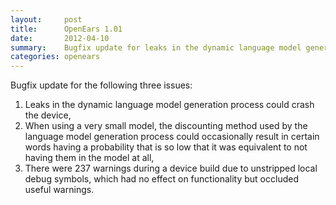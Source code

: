 ```yaml
---
layout:     post
title:      OpenEars 1.01 
date:       2012-04-10
summary:    Bugfix update for leaks in the dynamic language model generation...
categories: openears
---
```


Bugfix update for the following three issues:

1. Leaks in the dynamic language model generation process could crash the device,
2. When using a very small model, the discounting method used by the language model generation process could occasionally result in certain words having a probability that is so low that it was equivalent to not having them in the model at all,
3. There were 237 warnings during a device build due to unstripped local debug symbols, which had no effect on functionality but occluded useful warnings.
